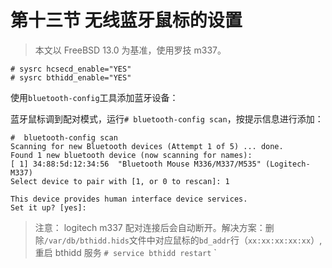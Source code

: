 # 第十三节 无线蓝牙鼠标的设置

>本文以 FreeBSD 13.0 为基准，使用罗技 m337。

```
# sysrc hcsecd_enable="YES"
# sysrc bthidd_enable="YES"
```

使用`bluetooth-config`工具添加蓝牙设备：

蓝牙鼠标调到配对模式，运行`# bluetooth-config scan`，按提示信息进行添加：

```
#  bluetooth-config scan
Scanning for new Bluetooth devices (Attempt 1 of 5) ... done.
Found 1 new bluetooth device (now scanning for names):
[ 1] 34:88:5d:12:34:56  "Bluetooth Mouse M336/M337/M535" (Logitech-M337)
Select device to pair with [1, or 0 to rescan]: 1

This device provides human interface device services.
Set it up? [yes]:
```

>注意： logitech m337 配对连接后会自动断开。解决方案：删除`/var/db/bthidd.hids`文件中对应鼠标的`bd_addr`行（`xx:xx:xx:xx:xx`）,重启 bthidd 服务 `# service bthidd restart`
`
